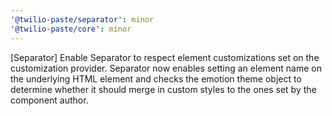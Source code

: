 ```yaml
---
'@twilio-paste/separator': minor
'@twilio-paste/core': minor
---
```


[Separator] Enable Separator to respect element customizations set on the customization provider. Separator now enables setting an element name on the underlying HTML element and checks the emotion theme object to determine whether it should merge in custom styles to the ones set by the component author.

